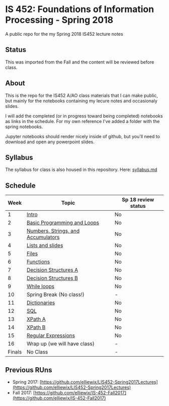 # IS 452: Foundations of Information Processing - Spring 2018 

A public repo for the my Spring 2018 IS452 lecture notes

## Status

This was imported from the Fall and the content will be reviewed before class.

## About

This is the repo for the IS452 A/AO class materials that I can make public, but mainly for the notebooks containing my lecure notes and occasionaly slides.

I will add the completed (or in progress toward being completed) notebooks as links in the schedule.  For my own reference I've added a folder with the spring notebooks.

Jupyter notebooks should render nicely inside of github, but you'll need to download and open any powerpoint slides.

## Syllabus

The syllabus for class is also housed in this repository.  Here: [syllabus.md](syllabus.md)

## Schedule

| Week   | Topic                              | Sp 18 review status |
|--------|------------------------------------| -------------------- |
| 1      | [Intro](Lectures/Week-01-Intro.ipynb)                              | No |
| 2      | [Basic Programming and Loops](Lectures/Week-02-ExpressionsAndLoops.ipynb)        | No |
| 3      | [Numbers, Strings, and Accumulators](Lectures/Week-03-Accumulators.ipynb) | No |
| 4      | [Lists and slides](Lectures/Week-04-ListAllTheThings.ipynb)                   | No |
| 5      | [Files](Lectures/Week-05-ReadingFiles.ipynb)                              | No |
| 6      | [Functions](Lectures/Week-06-Functions.ipynb)                          | No |
| 7      | [Decision Structures A](Lectures/Week-07-BooleansPt1-if-else.ipynb)              | No |
| 8      | [Decision Structures B](Lectures/Week-08-BooleanRedo.ipynb)              | No |
| 9      | [While loops](Lectures/Week-09-While&sentinelloops.ipynb)                        | No |
| 10     | Spring Break (No class!)               | - |
| 11     | [Dictionaries](Lectures/Week-10-Dictionaries.ipynb)                       | No |
| 12     | [SQL](Lectures/Week-11-SQL.ipynb)                                | No |
| 13     | [XPath A](Lectures/Week-12-XPath-A.ipynb)                            | No |
| 14     | [XPath B](Lectures/Week-13-XPath-B.ipynb)                            | No |
| 15     | [Regular Expressions](Lectures/Week-14-RegEx.ipynb)                | No |
| 16     | Wrap up (we will have class)           | - |
| Finals | No Class                               | - |


## Previous RUns

* Spring 2017: [https://github.com/elliewix/LIS452-Spring2017Lectures](https://github.com/elliewix/LIS452-Spring2017Lectures)
* Fall 2017: [https://github.com/elliewix/IS-452-Fall2017](https://github.com/elliewix/IS-452-Fall2017)
